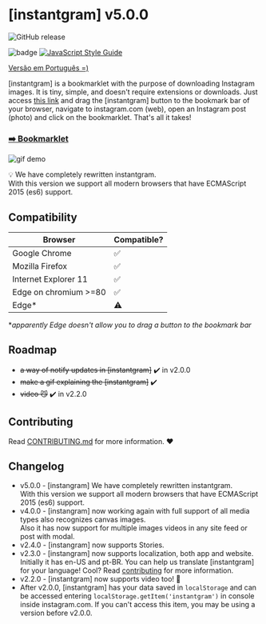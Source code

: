 # [instantgram] v5.0.0
![GitHub release](https://img.shields.io/badge/release-v5.0.0-blue)

![badge](https://img.shields.io/badge/for-instagram-yellow.svg?style=flat-square)
[![JavaScript Style Guide](https://img.shields.io/badge/code%20style-standard-brightgreen.svg?style=flat-square)](http://standardjs.com/)

[Versão em Português =)](http://thinkbig-company.github.io/instantgram/lang/pt-br)

[instantgram] is a bookmarklet with the purpose of downloading Instagram images. It is tiny, simple, and doesn't require extensions or downloads. Just access [this link][1] and drag the [instantgram] button to the bookmark bar of your browser, navigate to instagram.com (web), open an Instagram post (photo) and click on the bookmarklet. That's all it takes!

### [:arrow_right: Bookmarklet][1]

![gif demo](img/demo.gif)

:bulb: We have completely rewritten instantgram. \
With this version we support all modern browsers that have ECMAScript 2015 (es6) support.

## Compatibility

|       Browser        |     Compatible?    |
| -------------------- | -------------------|
| Google Chrome        | :white_check_mark: |
| Mozilla Firefox      | :white_check_mark: |
| Internet Explorer 11 | :white_check_mark: |
| Edge on chromium >=80 | :white_check_mark: |
| Edge*                | :warning:          |
*_apparently Edge doesn't allow you to drag a button to the bookmark bar_

## Roadmap

- ~~a way of notify updates in [instantgram]~~ :heavy_check_mark: in v2.0.0
- ~~make a gif explaining the [instantgram]~~ :heavy_check_mark:
- ~~video :smirk_cat:~~ :heavy_check_mark: in v2.2.0

## Contributing

Read [CONTRIBUTING.md](CONTRIBUTING.md) for more information. :heart:

## Changelog
- v5.0.0 - [instangram] We have completely rewritten instantgram. \
With this version we support all modern browsers that have ECMAScript 2015 (es6) support. 
- v4.0.0 - [instangram] now working again with full support of all media types also recognizes canvas images.\
Also it has now support for multiple images videos in any site feed or post with modal. 
- v2.4.0 - [instangram] now supports Stories.
- v2.3.0 - [instangram] now supports localization, both app and website. Initially it has en-US and pt-BR. You can help us translate [instantgram] for your language! Cool? Read [contributing](CONTRIBUTING.md) for more information.
- v2.2.0 - [instantgram] now supports video too! :movie_camera:
- After v2.0.0, [instantgram] has your data saved in `localStorage` and can be accessed entering `localStorage.getItem('instantgram')` in console inside instagram.com. If you can't access this item, you may be using a version before v2.0.0.


[1]:http://thinkbig-company.github.io/instantgram
